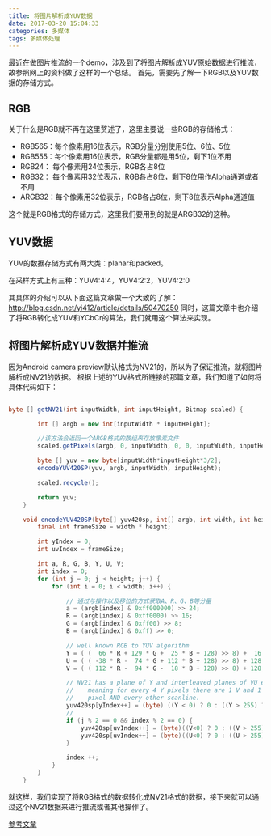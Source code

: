```yaml
---
title: 将图片解析成YUV数据
date: 2017-03-20 15:04:33
categories: 多媒体
tags: 多媒体处理
---
```

最近在做图片推流的一个demo，涉及到了将图片解析成YUV原始数据进行推流，故参照网上的资料做了这样的一个总结。
首先，需要先了解一下RGB以及YUV数据的存储方式。
## RGB
关于什么是RGB就不再在这里赘述了，这里主要说一些RGB的存储格式：
* RGB565：每个像素用16位表示，RGB分量分别使用5位、6位、5位
* RGB555：每个像素用16位表示，RGB分量都是用5位，剩下1位不用
* RGB24： 每个像素用24位表示，RGB各占8位
* RGB32： 每个像素用32位表示，RGB各占8位，剩下8位用作Alpha通道或者不用
* ARGB32：每个像素用32位表示，RGB各占8位，剩下8位表示Alpha通道值

这个就是RGB格式的存储方式，这里我们要用到的就是ARGB32的这种。
## YUV数据
YUV的数据存储方式有两大类：planar和packed。

在采样方式上有三种：YUV4:4:4，YUV4:2:2，YUV4:2:0

其具体的介绍可以从下面这篇文章做一个大致的了解：
http://blog.csdn.net/yi412/article/details/50470250
同时，这篇文章中也介绍了将RGB转化成YUV和YCbCr的算法，我们就用这个算法来实现。

## 将图片解析成YUV数据并推流
因为Android camera preview默认格式为NV21的，所以为了保证推流，就将图片解析成NV21的数据。
根据上述的YUV格式所链接的那篇文章，我们知道了如何将具体代码如下：

```java

byte [] getNV21(int inputWidth, int inputHeight, Bitmap scaled) {

        int [] argb = new int[inputWidth * inputHeight];

        //该方法会返回一个ARGB格式的数组来存放像素文件
        scaled.getPixels(argb, 0, inputWidth, 0, 0, inputWidth, inputHeight);

        byte [] yuv = new byte[inputWidth*inputHeight*3/2];
        encodeYUV420SP(yuv, argb, inputWidth, inputHeight);

        scaled.recycle();

        return yuv;
    }

    void encodeYUV420SP(byte[] yuv420sp, int[] argb, int width, int height) {
        final int frameSize = width * height;

        int yIndex = 0;
        int uvIndex = frameSize;

        int a, R, G, B, Y, U, V;
        int index = 0;
        for (int j = 0; j < height; j++) {
            for (int i = 0; i < width; i++) {

                // 通过与操作以及移位的方式获取A、R、G、B等分量
                a = (argb[index] & 0xff000000) >> 24; 
                R = (argb[index] & 0xff0000) >> 16;
                G = (argb[index] & 0xff00) >> 8;
                B = (argb[index] & 0xff) >> 0;

                // well known RGB to YUV algorithm
                Y = ( (  66 * R + 129 * G +  25 * B + 128) >> 8) +  16;
                U = ( ( -38 * R -  74 * G + 112 * B + 128) >> 8) + 128;
                V = ( ( 112 * R -  94 * G -  18 * B + 128) >> 8) + 128;

                // NV21 has a plane of Y and interleaved planes of VU each sampled by a factor of 2
                //    meaning for every 4 Y pixels there are 1 V and 1 U.  Note the sampling is every other
                //    pixel AND every other scanline.
                yuv420sp[yIndex++] = (byte) ((Y < 0) ? 0 : ((Y > 255) ? 255 : Y));
                //
                if (j % 2 == 0 && index % 2 == 0) {
                    yuv420sp[uvIndex++] = (byte)((V<0) ? 0 : ((V > 255) ? 255 : V));
                    yuv420sp[uvIndex++] = (byte)((U<0) ? 0 : ((U > 255) ? 255 : U));
                }

                index ++;
            }
        }
    }
```
就这样，我们实现了将RGB格式的数据转化成NV21格式的数据，接下来就可以通过这个NV21数据来进行推流或者其他操作了。

[参考文章](http://stackoverflow.com/questions/5960247/convert-bitmap-array-to-yuv-ycbcr-nv21)